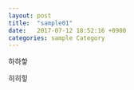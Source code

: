 ```yaml
---
layout: post
title:  "sample01"
date:   2017-07-12 18:52:16 +0900
categories: sample Category
---
```



하하핳

히히힣